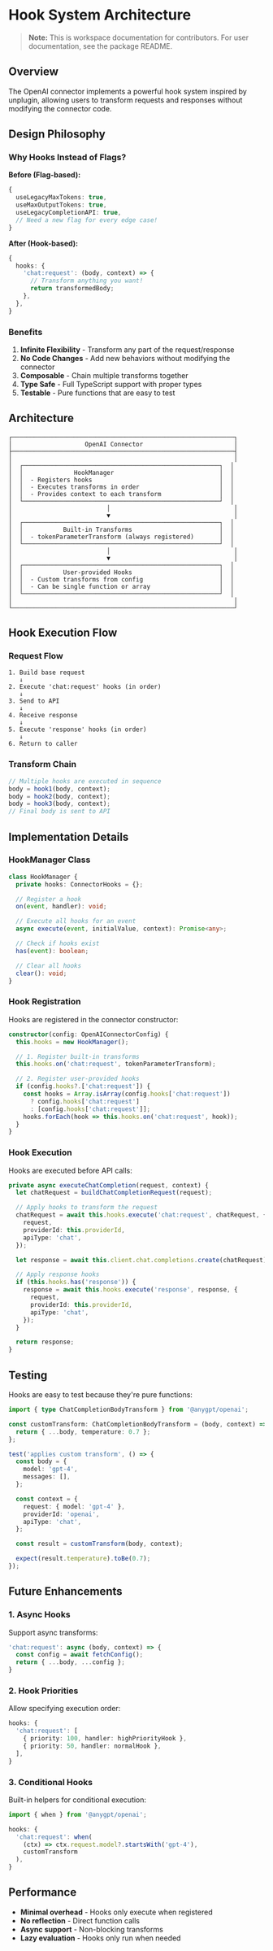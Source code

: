 # Hook System Architecture

> **Note:** This is workspace documentation for contributors. For user documentation, see the package README.

## Overview

The OpenAI connector implements a powerful hook system inspired by unplugin, allowing users to transform requests and responses without modifying the connector code.

## Design Philosophy

### Why Hooks Instead of Flags?

**Before (Flag-based):**

```typescript
{
  useLegacyMaxTokens: true,
  useMaxOutputTokens: true,
  useLegacyCompletionAPI: true,
  // Need a new flag for every edge case!
}
```

**After (Hook-based):**

```typescript
{
  hooks: {
    'chat:request': (body, context) => {
      // Transform anything you want!
      return transformedBody;
    },
  },
}
```

### Benefits

1. **Infinite Flexibility** - Transform any part of the request/response
2. **No Code Changes** - Add new behaviors without modifying the connector
3. **Composable** - Chain multiple transforms together
4. **Type Safe** - Full TypeScript support with proper types
5. **Testable** - Pure functions that are easy to test

## Architecture

```
┌─────────────────────────────────────────────────────────────┐
│                    OpenAI Connector                         │
├─────────────────────────────────────────────────────────────┤
│                                                             │
│  ┌──────────────────────────────────────────────────────┐  │
│  │              HookManager                             │  │
│  │  - Registers hooks                                   │  │
│  │  - Executes transforms in order                      │  │
│  │  - Provides context to each transform                │  │
│  └──────────────────────────────────────────────────────┘  │
│                          │                                  │
│                          ▼                                  │
│  ┌──────────────────────────────────────────────────────┐  │
│  │           Built-in Transforms                        │  │
│  │  - tokenParameterTransform (always registered)       │  │
│  └──────────────────────────────────────────────────────┘  │
│                          │                                  │
│                          ▼                                  │
│  ┌──────────────────────────────────────────────────────┐  │
│  │           User-provided Hooks                        │  │
│  │  - Custom transforms from config                     │  │
│  │  - Can be single function or array                   │  │
│  └──────────────────────────────────────────────────────┘  │
│                                                             │
└─────────────────────────────────────────────────────────────┘
```

## Hook Execution Flow

### Request Flow

```
1. Build base request
   ↓
2. Execute 'chat:request' hooks (in order)
   ↓
3. Send to API
   ↓
4. Receive response
   ↓
5. Execute 'response' hooks (in order)
   ↓
6. Return to caller
```

### Transform Chain

```typescript
// Multiple hooks are executed in sequence
body = hook1(body, context);
body = hook2(body, context);
body = hook3(body, context);
// Final body is sent to API
```

## Implementation Details

### HookManager Class

```typescript
class HookManager {
  private hooks: ConnectorHooks = {};

  // Register a hook
  on(event, handler): void;

  // Execute all hooks for an event
  async execute(event, initialValue, context): Promise<any>;

  // Check if hooks exist
  has(event): boolean;

  // Clear all hooks
  clear(): void;
}
```

### Hook Registration

Hooks are registered in the connector constructor:

```typescript
constructor(config: OpenAIConnectorConfig) {
  this.hooks = new HookManager();

  // 1. Register built-in transforms
  this.hooks.on('chat:request', tokenParameterTransform);

  // 2. Register user-provided hooks
  if (config.hooks?.['chat:request']) {
    const hooks = Array.isArray(config.hooks['chat:request'])
      ? config.hooks['chat:request']
      : [config.hooks['chat:request']];
    hooks.forEach(hook => this.hooks.on('chat:request', hook));
  }
}
```

### Hook Execution

Hooks are executed before API calls:

```typescript
private async executeChatCompletion(request, context) {
  let chatRequest = buildChatCompletionRequest(request);

  // Apply hooks to transform the request
  chatRequest = await this.hooks.execute('chat:request', chatRequest, {
    request,
    providerId: this.providerId,
    apiType: 'chat',
  });

  let response = await this.client.chat.completions.create(chatRequest);

  // Apply response hooks
  if (this.hooks.has('response')) {
    response = await this.hooks.execute('response', response, {
      request,
      providerId: this.providerId,
      apiType: 'chat',
    });
  }

  return response;
}
```

## Testing

Hooks are easy to test because they're pure functions:

```typescript
import { type ChatCompletionBodyTransform } from '@anygpt/openai';

const customTransform: ChatCompletionBodyTransform = (body, context) => {
  return { ...body, temperature: 0.7 };
};

test('applies custom transform', () => {
  const body = {
    model: 'gpt-4',
    messages: [],
  };

  const context = {
    request: { model: 'gpt-4' },
    providerId: 'openai',
    apiType: 'chat',
  };

  const result = customTransform(body, context);

  expect(result.temperature).toBe(0.7);
});
```

## Future Enhancements

### 1. Async Hooks

Support async transforms:

```typescript
'chat:request': async (body, context) => {
  const config = await fetchConfig();
  return { ...body, ...config };
}
```

### 2. Hook Priorities

Allow specifying execution order:

```typescript
hooks: {
  'chat:request': [
    { priority: 100, handler: highPriorityHook },
    { priority: 50, handler: normalHook },
  ],
}
```

### 3. Conditional Hooks

Built-in helpers for conditional execution:

```typescript
import { when } from '@anygpt/openai';

hooks: {
  'chat:request': when(
    (ctx) => ctx.request.model?.startsWith('gpt-4'),
    customTransform
  ),
}
```

## Performance

- **Minimal overhead** - Hooks only execute when registered
- **No reflection** - Direct function calls
- **Async support** - Non-blocking transforms
- **Lazy evaluation** - Hooks only run when needed
